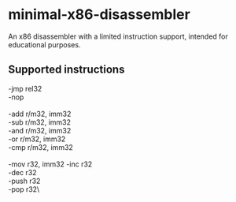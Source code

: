 # minimal-x86-disassembler
An x86 disassembler with a limited instruction support, intended for educational purposes.

## Supported instructions
-jmp rel32\
-nop\
\
-add r/m32, imm32\
-sub r/m32, imm32\
-and r/m32, imm32\
-or r/m32, imm32\
-cmp r/m32, imm32\
\
-mov r32, imm32
-inc r32\
-dec r32\
-push r32\
-pop r32\
